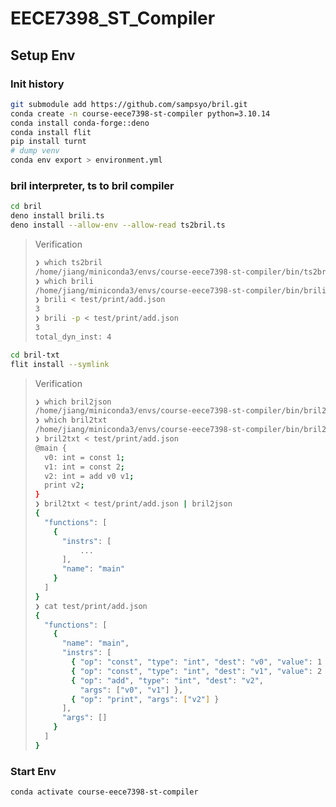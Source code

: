 # EECE7398_ST_Compiler


## Setup Env
### Init history
```bash
git submodule add https://github.com/sampsyo/bril.git
conda create -n course-eece7398-st-compiler python=3.10.14
conda install conda-forge::deno
conda install flit
pip install turnt
# dump venv
conda env export > environment.yml
```

### bril interpreter, ts to bril compiler
```bash
cd bril
deno install brili.ts 
deno install --allow-env --allow-read ts2bril.ts
```
> Verification
> ```bash
> ❯ which ts2bril
> /home/jiang/miniconda3/envs/course-eece7398-st-compiler/bin/ts2bril
> ❯ which brili
> /home/jiang/miniconda3/envs/course-eece7398-st-compiler/bin/brili
> ❯ brili < test/print/add.json
> 3
> ❯ brili -p < test/print/add.json
> 3
> total_dyn_inst: 4
> ```

```bash
cd bril-txt
flit install --symlink
```
> Verification
> ```bash
> ❯ which bril2json
> /home/jiang/miniconda3/envs/course-eece7398-st-compiler/bin/bril2json
> ❯ which bril2txt
> /home/jiang/miniconda3/envs/course-eece7398-st-compiler/bin/bril2txt
> ❯ bril2txt < test/print/add.json
> @main {
>   v0: int = const 1;
>   v1: int = const 2;
>   v2: int = add v0 v1;
>   print v2;
> }
> ❯ bril2txt < test/print/add.json | bril2json
> {
>   "functions": [
>     {
>       "instrs": [
>           ...
>       ],
>       "name": "main"
>     }
>   ]
> }
> ❯ cat test/print/add.json
> {
>   "functions": [
>     {
>       "name": "main",
>       "instrs": [
>         { "op": "const", "type": "int", "dest": "v0", "value": 1 },
>         { "op": "const", "type": "int", "dest": "v1", "value": 2 },
>         { "op": "add", "type": "int", "dest": "v2",
>           "args": ["v0", "v1"] },
>         { "op": "print", "args": ["v2"] }
>       ],
>       "args": []
>     }
>   ]
> }
> ```


### Start Env
```bash
conda activate course-eece7398-st-compiler
```

